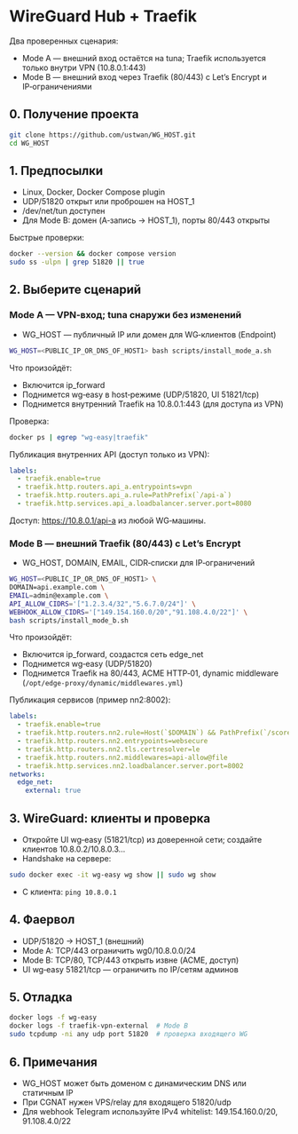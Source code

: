 # WireGuard Hub + Traefik

Два проверенных сценария:
- Mode A — внешний вход остаётся на tuna; Traefik используется только внутри VPN (10.8.0.1:443)
- Mode B — внешний вход через Traefik (80/443) с Let’s Encrypt и IP‑ограничениями

## 0. Получение проекта
```bash
git clone https://github.com/ustwan/WG_HOST.git
cd WG_HOST
```

## 1. Предпосылки
- Linux, Docker, Docker Compose plugin
- UDP/51820 открыт или проброшен на HOST_1
- /dev/net/tun доступен
- Для Mode B: домен (A‑запись → HOST_1), порты 80/443 открыты

Быстрые проверки:
```bash
docker --version && docker compose version
sudo ss -ulpn | grep 51820 || true
```

## 2. Выберите сценарий
### Mode A — VPN‑вход; tuna снаружи без изменений
- WG_HOST — публичный IP или домен для WG‑клиентов (Endpoint)
```bash
WG_HOST=<PUBLIC_IP_OR_DNS_OF_HOST1> bash scripts/install_mode_a.sh
```
Что произойдёт:
- Включится ip_forward
- Поднимется wg‑easy в host‑режиме (UDP/51820, UI 51821/tcp)
- Поднимется внутренний Traefik на 10.8.0.1:443 (для доступа из VPN)

Проверка:
```bash
docker ps | egrep "wg-easy|traefik"
```

Публикация внутренних API (доступ только из VPN):
```yaml
labels:
  - traefik.enable=true
  - traefik.http.routers.api_a.entrypoints=vpn
  - traefik.http.routers.api_a.rule=PathPrefix(`/api-a`)
  - traefik.http.services.api_a.loadbalancer.server.port=8080
```
Доступ: https://10.8.0.1/api-a из любой WG‑машины.

### Mode B — внешний Traefik (80/443) с Let’s Encrypt
- WG_HOST, DOMAIN, EMAIL, CIDR‑списки для IP‑ограничений
```bash
WG_HOST=<PUBLIC_IP_OR_DNS_OF_HOST1> \
DOMAIN=api.example.com \
EMAIL=admin@example.com \
API_ALLOW_CIDRS='["1.2.3.4/32","5.6.7.0/24"]' \
WEBHOOK_ALLOW_CIDRS='["149.154.160.0/20","91.108.4.0/22"]' \
bash scripts/install_mode_b.sh
```
Что произойдёт:
- Включится ip_forward, создастся сеть edge_net
- Поднимется wg‑easy (UDP/51820)
- Поднимется Traefik на 80/443, ACME HTTP‑01, dynamic middleware (`/opt/edge-proxy/dynamic/middlewares.yml`)

Публикация сервисов (пример nn2:8002):
```yaml
labels:
  - traefik.enable=true
  - traefik.http.routers.nn2.rule=Host(`$DOMAIN`) && PathPrefix(`/score2`)
  - traefik.http.routers.nn2.entrypoints=websecure
  - traefik.http.routers.nn2.tls.certresolver=le
  - traefik.http.routers.nn2.middlewares=api-allow@file
  - traefik.http.services.nn2.loadbalancer.server.port=8002
networks:
  edge_net:
    external: true
```

## 3. WireGuard: клиенты и проверка
- Откройте UI wg‑easy (51821/tcp) из доверенной сети; создайте клиентов 10.8.0.2/10.8.0.3...
- Handshake на сервере:
```bash
sudo docker exec -it wg-easy wg show || sudo wg show
```
- С клиента: `ping 10.8.0.1`

## 4. Фаервол
- UDP/51820 → HOST_1 (внешний)
- Mode A: TCP/443 ограничить wg0/10.8.0.0/24
- Mode B: TCP/80, TCP/443 открыть извне (ACME, доступ)
- UI wg‑easy 51821/tcp — ограничить по IP/сетям админов

## 5. Отладка
```bash
docker logs -f wg-easy
docker logs -f traefik-vpn-external  # Mode B
sudo tcpdump -ni any udp port 51820  # проверка входящего WG
```

## 6. Примечания
- WG_HOST может быть доменом с динамическим DNS или статичным IP
- При CGNAT нужен VPS/relay для входящего 51820/udp
- Для webhook Telegram используйте IPv4 whitelist: 149.154.160.0/20, 91.108.4.0/22
